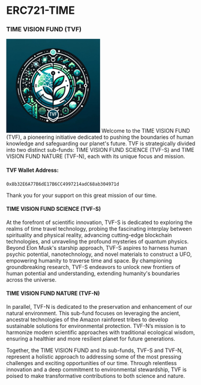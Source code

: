 # ERC721-TIME

### TIME VISION FUND (TVF)
<img src="TVF.jpg" width="250" height="250">
Welcome to the TIME VISION FUND (TVF), a pioneering initiative dedicated to pushing the boundaries of human knowledge and safeguarding our planet's future. TVF is strategically divided into two distinct sub-funds: TIME VISION FUND SCIENCE (TVF-S) and TIME VISION FUND NATURE (TVF-N), each with its unique focus and mission.

#### TVF Wallet Address:
`0x8b32E6A77B6dE17B6CC4997214adC68ab304971d`

Thank you for your support on this great mission of our time.

#### TIME VISION FUND SCIENCE (TVF-S)

At the forefront of scientific innovation, TVF-S is dedicated to exploring the realms of time travel technology, probing the fascinating interplay between spirituality and physical reality, advancing cutting-edge blockchain technologies, and unraveling the profound mysteries of quantum physics. Beyond Elon Musk's starship approach, TVF-S aspires to harness human psychic potential, nanotechnology, and novel materials to construct a UFO, empowering humanity to traverse time and space. By championing groundbreaking research, TVF-S endeavors to unlock new frontiers of human potential and understanding, extending humanity's boundaries across the universe.

#### TIME VISION FUND NATURE (TVF-N)

In parallel, TVF-N is dedicated to the preservation and enhancement of our natural environment. This sub-fund focuses on leveraging the ancient, ancestral technologies of the Amazon rainforest tribes to develop sustainable solutions for environmental protection. TVF-N’s mission is to harmonize modern scientific approaches with traditional ecological wisdom, ensuring a healthier and more resilient planet for future generations.

Together, the TIME VISION FUND and its sub-funds, TVF-S and TVF-N, represent a holistic approach to addressing some of the most pressing challenges and exciting opportunities of our time. Through relentless innovation and a deep commitment to environmental stewardship, TVF is poised to make transformative contributions to both science and nature.


